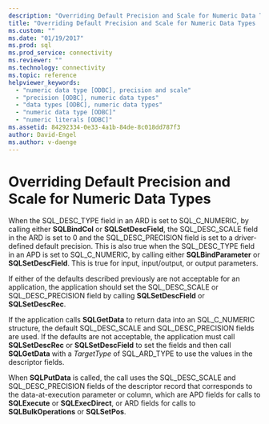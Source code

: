 ```yaml
---
description: "Overriding Default Precision and Scale for Numeric Data Types"
title: "Overriding Default Precision and Scale for Numeric Data Types | Microsoft Docs"
ms.custom: ""
ms.date: "01/19/2017"
ms.prod: sql
ms.prod_service: connectivity
ms.reviewer: ""
ms.technology: connectivity
ms.topic: reference
helpviewer_keywords: 
  - "numeric data type [ODBC], precision and scale"
  - "precision [ODBC], numeric data types"
  - "data types [ODBC], numeric data types"
  - "numeric data type [ODBC]"
  - "numeric literals [ODBC]"
ms.assetid: 84292334-0e33-4a1b-84de-8c018dd787f3
author: David-Engel
ms.author: v-daenge
---
```

# Overriding Default Precision and Scale for Numeric Data Types
When the SQL_DESC_TYPE field in an ARD is set to SQL_C_NUMERIC, by calling either **SQLBindCol** or **SQLSetDescField**, the SQL_DESC_SCALE field in the ARD is set to 0 and the SQL_DESC_PRECISION field is set to a driver-defined default precision. This is also true when the SQL_DESC_TYPE field in an APD is set to SQL_C_NUMERIC, by calling either **SQLBindParameter** or **SQLSetDescField**. This is true for input, input/output, or output parameters.  
  
 If either of the defaults described previously are not acceptable for an application, the application should set the SQL_DESC_SCALE or SQL_DESC_PRECISION field by calling **SQLSetDescField** or **SQLSetDescRec**.  
  
 If the application calls **SQLGetData** to return data into an SQL_C_NUMERIC structure, the default SQL_DESC_SCALE and SQL_DESC_PRECISION fields are used. If the defaults are not acceptable, the application must call **SQLSetDescRec** or **SQLSetDescField** to set the fields and then call **SQLGetData** with a *TargetType* of SQL_ARD_TYPE to use the values in the descriptor fields.  
  
 When **SQLPutData** is called, the call uses the SQL_DESC_SCALE and SQL_DESC_PRECISION fields of the descriptor record that corresponds to the data-at-execution parameter or column, which are APD fields for calls to **SQLExecute** or **SQLExecDirect**, or ARD fields for calls to **SQLBulkOperations** or **SQLSetPos**.
